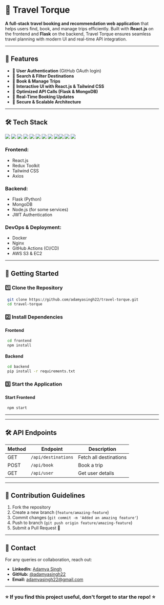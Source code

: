 # 🚀 Travel Torque

**A full-stack travel booking and recommendation web application** that helps users find, book, and manage trips efficiently. Built with **React.js** on the frontend and **Flask** on the backend, Travel Torque ensures seamless travel planning with modern UI and real-time API integration.

---

## 🌟 Features

- 🔹 **User Authentication** (GitHub OAuth login)
- 🔹 **Search & Filter Destinations**
- 🔹 **Book & Manage Trips**
- 🔹 **Interactive UI with React.js & Tailwind CSS**
- 🔹 **Optimized API Calls (Flask & MongoDB)**
- 🔹 **Real-Time Booking Updates**
- 🔹 **Secure & Scalable Architecture**

---

## 🛠️ Tech Stack

<img src="https://img.shields.io/badge/html5%20-%23E34F26.svg?&style=for-the-badge&logo=html5&logoColor=white"/> <img src="https://img.shields.io/badge/css3%20-%231572B6.svg?&style=for-the-badge&logo=css3&logoColor=white"/> <img src="https://img.shields.io/badge/javascript%20-%23323330.svg?&style=for-the-badge&logo=javascript&logoColor=%23F7DF1E"/> <img src="https://img.shields.io/badge/Tailwind_CSS-38B2AC?style=for-the-badge&logo=tailwind-css&logoColor=white"/>  <img src="https://img.shields.io/badge/React-20232A?style=for-the-badge&logo=react&logoColor=61DAFB"/> <img src="https://img.shields.io/badge/Redux-764ABC?style=for-the-badge&logo=redux&logoColor=white"/> <img src="https://img.shields.io/badge/node.js-6DA55F?style=for-the-badge&logo=node.js&logoColor=white"> <img src="https://img.shields.io/badge/React_Router-CA4245?style=for-the-badge&logo=react-router&logoColor=white"/>  <img src="https://img.shields.io/badge/markdown-%23000000.svg?&style=for-the-badge&logo=markdown&logoColor=white"/><img src="https://img.shields.io/badge/MongoDB-%234ea94b.svg?style=for-the-badge&logo=mongodb&logoColor=white"> <img src="https://img.shields.io/badge/github%20-%23121011.svg?&style=for-the-badge&logo=github&logoColor=white"/> <img src="https://img.shields.io/badge/Netlify-00C7B7?style=for-the-badge&logo=netlify&logoColor=white"/>

### **Frontend:**
- React.js
- Redux Toolkit
- Tailwind CSS
- Axios

### **Backend:**
- Flask (Python)
- MongoDB
- Node.js (for some services)
- JWT Authentication

### **DevOps & Deployment:**
- Docker
- Nginx
- GitHub Actions (CI/CD)
- AWS S3 & EC2

---

## 🚀 Getting Started

### **1️⃣ Clone the Repository**
```bash
 git clone https://github.com/adamyasingh22/travel-torque.git
 cd travel-torque
```

### **2️⃣ Install Dependencies**
#### Frontend
```bash
 cd frontend
 npm install
```
#### Backend
```bash
 cd backend
 pip install -r requirements.txt
```

### **3️⃣ Start the Application**
#### Start Frontend
```bash
 npm start
```


---



---

## 🛠️ API Endpoints
| Method | Endpoint | Description |
|--------|-------------|----------------|
| GET | `/api/destinations` | Fetch all destinations |
| POST | `/api/book` | Book a trip |
| GET | `/api/user` | Get user details |

---

## 🤝 Contribution Guidelines

1. Fork the repository
2. Create a new branch (`feature/amazing-feature`)
3. Commit changes (`git commit -m 'Added an amazing feature'`)
4. Push to branch (`git push origin feature/amazing-feature`)
5. Submit a Pull Request 🚀

---

## 📩 Contact
For any queries or collaboration, reach out:
- **LinkedIn:** [Adamya Singh](https://www.linkedin.com/in/adamyasingh22/)
- **GitHub:** [@adamyasingh22](https://github.com/adamyasingh22)
- **Email:** adamyasingh22@gmail.com

---

### ⭐ **If you find this project useful, don't forget to star the repo!** ⭐

